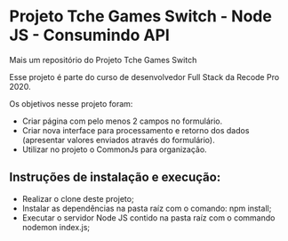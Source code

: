 # Projeto Tche Games Switch - Node JS - Consumindo API

Mais um repositório do Projeto Tche Games Switch

Esse projeto é parte do curso de desenvolvedor Full Stack da Recode Pro 2020.

Os objetivos nesse projeto foram:
* Criar página com pelo menos 2 campos no formulário.
* Criar nova interface para processamento e retorno dos dados (apresentar valores enviados através do formulário).
* Utilizar no projeto o CommonJs para organização.


## Instruções de instalação e execução:
* Realizar o clone deste projeto;
* Instalar as dependências na pasta raíz com o comando: npm install;
* Executar o servidor Node JS contido na pasta raíz com o commando nodemon index.js;
